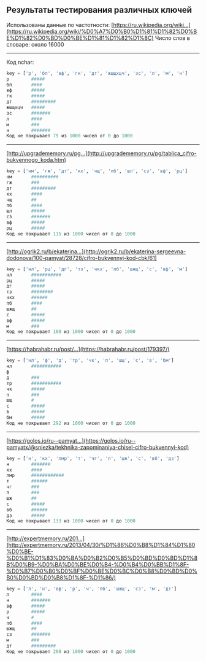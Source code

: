 Результаты тестирования различных ключей
----------------------------------------
Использованы данные по частотности: [https://ru.wikipedia.org/wiki...](https://ru.wikipedia.org/wiki/%D0%A7%D0%B0%D1%81%D1%82%D0%BE%D1%82%D0%BD%D0%BE%D1%81%D1%82%D1%8C)
Число слов в словаре: около 16000

-----
Код nchar:
```python
key = ['р', 'бп', 'вф', 'гк', 'дт', 'жшщхцч', 'зс', 'л', 'м', 'н']
р        #####
бп       ####
вф       #####
гк       #####
дт       #########
жшщхцч   #####
зс       #######
л        ####
м        ###
н        #######
Код не покрывает 79 из 1000 чисел от 0 до 1000
```
-----
[http://upgradememory.ru/pg...](http://upgradememory.ru/pg/tablica_cifro-bukvennogo_koda.htm)
```python
key = ['нм', 'гж', 'дт', 'кх', 'чщ', 'пб', 'шл', 'сз', 'вф', 'рц']
нм       ##########
гж       ###
дт       #########
кх       ####
чщ       ##
пб       ####
шл       #####
сз       #######
вф       #####
рц       #####
Код не покрывает 115 из 1000 чисел от 0 до 1000
```

-----

[http://ogrik2.ru/b/ekaterina...](http://ogrik2.ru/b/ekaterina-sergeevna-dodonova/100-pamyat/28728/cifro-bukvennyj-kod-cbk/61)
```python
key = ['нл', 'рц', 'дг', 'тз', 'чкх', 'пб', 'шжщ', 'с', 'вф', 'м']
нл       ###########
рц       #####
дг       #####
тз       ########
чкх      ######
пб       ####
шжщ      ##
с        #####
вф       #####
м        ###
Код не покрывает 100 из 1000 чисел от 0 до 1000
```

-----

[https://habrahabr.ru/post/...](https://habrahabr.ru/post/179397/)
```python
key = ['нл', 'ф', 'д', 'тр', 'чк', 'п', 'шщ', 'с', 'в', 'бм']
нл       ###########
ф        
д        ###
тр       ###########
чк       #####
п        ###
шщ       #
с        #####
в        #####
бм       #####
Код не покрывает 292 из 1000 чисел от 0 до 1000
```

-----

[https://golos.io/ru--pamyat...](https://golos.io/ru--pamyatx/@sniezka/tekhnika-zapominaniya-chisel-cifro-bukvennyi-kod)
```python
key = ['н', 'кх', 'лмр', 'т', 'чг', 'п', 'шж', 'с', 'вб', 'дз']
н        #######
кх       ####
лмр      ############
т        ######
чг       ###
п        ###
шж       ##
с        #####
вб       ######
дз       #####
Код не покрывает 133 из 1000 чисел от 0 до 1000
```

-----

[http://expertmemory.ru/201...](http://expertmemory.ru/2013/04/30/%D1%86%D0%B8%D1%84%D1%80%D0%BE-%D0%B1%D1%83%D0%BA%D0%B2%D0%B5%D0%BD%D0%BD%D1%8B%D0%B9-%D0%BA%D0%BE%D0%B4-%D0%B4%D0%BB%D1%8F-%D0%B7%D0%B0%D0%BF%D0%BE%D0%BC%D0%B8%D0%BD%D0%B0%D0%BD%D0%B8%D1%8F-%D1%86/)
```python
key = ['л', 'н', 'вф', 'р', 'ч', 'пб', 'шжщ', 'сз', 'м', 'дт']
л        ####
н        #######
вф       #####
р        #####
ч        #
пб       ####
шжщ      ##
сз       #######
м        ###
дт       #########
Код не покрывает 208 из 1000 чисел от 0 до 1000
```
